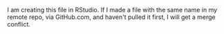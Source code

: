 
I am creating this file in RStudio. If I made a file with the same name in my remote repo, via GitHub.com, and haven't pulled it first, I will get a merge conflict.    

